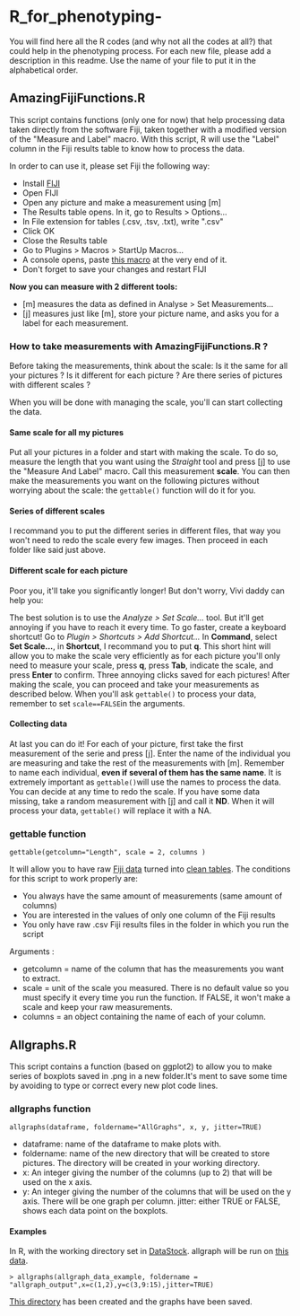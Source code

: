 # R_for_phenotyping-
You will find here all the R codes (and why not all the codes at all?) that could help in the phenotyping process. For each new file, please add a description in this readme. Use the name of your file to put it in the alphabetical order.

## AmazingFijiFunctions.R
	
This script contains functions (only one for now) that help processing data taken directly from the software Fiji,
taken together with a modified version of the "Measure and Label" macro. With this script, R will use the "Label" column
in the Fiji results table to know how to process the data.
	

In order to can use it, please set Fiji the following way:

- Install [FIJI](https://fiji.sc/)
- Open FIJI
- Open any picture and make a measurement using [m]
- The Results table opens. In it, go to Results > Options...
- In File extension for tables (.csv, .tsv, .txt), write ".csv"
- Click OK
- Close the Results table
- Go to Plugins > Macros > StartUp Macros...
- A console opens, paste [this macro](Label_Fiji_Macro.txt) at the very end of it.
- Don't forget to save your changes and restart FIJI

**Now you can measure with 2 different tools:**
 - [m] measures the data as defined in Analyse > Set Measurements...
 - [j] measures just like [m], store your picture name, and asks you for a label for each measurement.
 
 ### How to take measurements with AmazingFijiFunctions.R ?
 
 Before taking the measurements, think about the scale: Is it the same for all your pictures ? Is it different
 for each picture ? Are there series of pictures with different scales ?
 
 When you will be done with managing the scale, you'll can start collecting the data.
 
 #### Same scale for all my pictures
 Put all your pictures in a folder and start with making the scale. To do so, measure the length that you want using
 the *Straight* tool and press [j] to use the "Measure And Label" macro. Call this measurement **scale**. You can then
 make the measurements you want on the following pictures without worrying about the scale: the ```gettable()``` function
 will do it for you.
 
 #### Series of different scales
 I recommand you to put the different series in different files, that way you won't need to redo the scale every few images.
 Then proceed in each folder like said just above.
 
 #### Different scale for each picture
 Poor you, it'll take you significantly longer! But don't worry, Vivi daddy can help you:
 
 The best solution is to use the *Analyze > Set Scale...* tool. But it'll get annoying if you have to reach it every time.
 To go faster, create a keyboard shortcut! Go to *Plugin > Shortcuts > Add Shortcut...*
 In **Command**, select **Set Scale...**, in **Shortcut**, I recommand you to put **q**. This short hint will allow you to make the scale
 very efficiently as for each picture you'll only need to measure your scale, press **q**, press **Tab**, indicate the scale,
 and press **Enter** to confirm. Three annoying clicks saved for each pictures! After making the scale, you can proceed and 
 take your measurements as described below. When you'll ask ```gettable()``` to process your data, remember to set
 ```scale==FALSE```in the arguments.
 
 #### Collecting data
 At last you can do it! For each of your picture, first take the first measurement of the serie and press [j]. Enter the name of
 the individual you are measuring and take the rest of the measurements with [m]. Remember to name each individual, **even if
 several of them has the same name**. It is extremely important as ```gettable()```will use the names to process
 the data. You can decide at any time to redo the scale. If you have some data missing, take a random measurement with [j]
 and call it **ND**. When it will process your data, ```gettable()``` will replace it with a NA.
 

### gettable function
```
gettable(getcolumn="Length", scale = 2, columns )
```

It will allow you to have raw [Fiji data](DataStock/RawFijiTemplate.csv) turned into [clean tables](DataStock/ProcessedPhenoData.csv).
The conditions for this script to work properly are:
- You always have the same amount of measurements (same amount of columns)
- You are interested in the values of only one column of the Fiji results 
- You only have raw .csv Fiji results files in the folder in which you run the script
	
Arguments :
- getcolumn = name of the column that has the measurements you want to extract.
- scale = unit of the scale you measured. There is no default value so you must specify it every time you run the function. If FALSE, it won't make a scale and keep your raw measurements.
- columns = an object containing the name of each of your column. 

## Allgraphs.R

This script contains a function (based on ggplot2) to allow you to make series of boxplots saved in .png 
in a new folder.It's ment to save some time by avoiding to type or correct every new plot code lines.

### allgraphs function
```
allgraphs(dataframe, foldername="AllGraphs", x, y, jitter=TRUE)
```

- dataframe: name of the dataframe to make plots with.
- foldername: name of the new directory that will be created to store pictures. The directory will be created in your working directory.
- x: An integer giving the number of the columns (up to 2) that will be used on the x axis.
- y: An integer giving the number of the columns that will be used on the y axis. There will be one graph per column.
jitter: either TRUE or FALSE, shows each data point on the boxplots.

#### Examples
In R, with the working directory set in [DataStock](DataStock). allgraph will be run on [this data]( DataStock/allgraph_data_example.csv ).
```
> allgraphs(allgraph_data_example, foldername = "allgraph_output",x=c(1,2),y=c(3,9:15),jitter=TRUE)
```
[This directory](DataStock/allgraph_output) has been created and the graphs have been saved.
